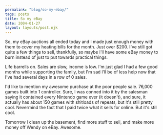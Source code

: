 ```yaml
---
permalink: "blog/so-my-ebay/"
tags: posts
title: So my eBay
date: 2004-01-27
layout: layouts/post.njk
---
```


So, my eBay auctions all ended today and I made just enough money with them to cover my heating bills for the month. Just over $200. I've still got quite a few things to sell, thankfully, so maybe I'll have some eBay money to burn instead of just to put towards practical things.

Life barrells on. Sales are slow, income is low. I'm just glad I had a few good months while supporting the family, but I'm sad I'll be of less help now that I've had several days in a row of 0 sales. 

I'd like to mention my awesome purchase at the poor people sale. 76,000 games built into 1 controller. Sure, I was conned into it by the salesman saying it contained every Nintendo game ever (it doesn't), and sure, it actually has about 150 games with shitloads of repeats, but it's still pretty cool. Nevermind the fact that I paid twice what it sells for online. But it's still cool. 

Tomorrow I clean up the basement, find more stuff to sell, and make more money off Wendy on eBay. Awesome.